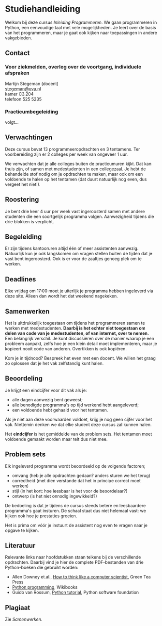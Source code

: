 # Studiehandleiding

Welkom bij deze cursus *Inleiding Programmeren*. We gaan programmeren
in Python, een eenvoudige taal met vele mogelijkheden. Je leert over
de basis van het programmeren, maar je gaat ook kijken naar
toepassingen in andere vakgebieden.

## Contact

### Voor ziekmelden, overleg over de voortgang, individuele afspraken

Martijn Stegeman (docent)  
<stegeman@uva.nl>  
kamer C3.204  
telefoon 525 5235

### Practicumbegeleiding

volgt...

## Verwachtingen

Deze cursus bevat 13 programmeeropdrachten en 3 tentamens. Ter
voorbereiding zijn er 2 colleges per week van ongeveer 1 uur.

We verwachten dat je alle colleges buiten de practicumuren kijkt. Dat
kan thuis zijn, of samen met medestudenten in een collegezaal. Je hebt
de behandelde stof nodig om je opdrachten te maken, maar ook om een
voldoende te halen op het tentamen (dat duurt natuurlijk nog even, dus
vergeet het niet!).

## Roostering

Je bent drie keer 4 uur per week vast ingeroosterd samen met andere
studenten die een soortgelijk programma volgen. Aanwezigheid tijdens
die drie blokken is verplicht.

## Begeleiding

Er zijn tijdens kantooruren altijd één of meer assistenten
aanwezig. Natuurlijk kun je ook langskomen om vragen stellen buiten de
tijden dat je vast bent ingeroosterd. Ook is er voor de zaaltjes
genoeg plek om te werken.

## Deadlines

Elke vrijdag om 17:00 moet je uiterlijk je programma hebben ingeleverd
via deze site. Alleen dan wordt het dat weekend nagekeken.

## Samenwerken

Het is uitdrukkelijk toegestaan om tijdens het programmeren samen te
werken met medestudenten. **Daarbij is het echter niet toegestaan om
delen van code van je medestudenten, of van internet, over te nemen.**
Een belangrijk verschil. Je kunt discussiëren over de manier waarop je
een probleem aanpakt, zelfs hoe je een klein detail moet
implementeren, maar je kopieert nooit code van anderen. Overtikken is
ook kopiëren.

Kom je in tijdnood? Bespreek het even met een docent. We willen het
graag zo oplossen dat je het vak zelfstandig kunt halen.

## Beoordeling

Je krijgt een eindcijfer voor dit vak als je:

* alle dagen aanwezig bent geweest;
* alle benodigde programma's op tijd werkend hebt aangeleverd;
* een voldoende hebt gehaald voor het tentamen.

Als je niet aan deze voorwaarden voldoet, krijg je nog geen cijfer
voor het vak. Niettemin denken we dat elke student deze cursus zal
kunnen halen.

Het **eindcijfer** is het gemiddelde van de problem sets. Het tentamen
moet voldoende gemaakt worden maar telt dus niet mee.

## Problem sets

Elk ingeleverd programma wordt beoordeeld op de volgende factoren;

* omvang (heb je alle opdrachten gedaan? anders sturen we het terug)
* correctheid (met dien verstande dat het in principe correct moet
  werken)
* stijl (in het kort: hoe leesbaar is het voor de beoordelaar?)
* ontwerp (is het niet onnodig ingewikkeld?)

De bedoeling is dat je tijdens de cursus steeds betere en leesbaardere
programma's gaat insturen. De schaal staat dus niet helemaal vast: we
kijken ook hoe je prestaties groeien.

Het is prima om vóór je instuurt de assistent nog even te vragen naar
je opgave te kijken.

## Literatuur

Relevante links naar hoofdstukken staan telkens bij de verschillende
opdrachten. Daarbij vind je hier de complete PDF-bestanden van drie
Python-boeken die gebruikt worden:

* Allen Downey et.al., [How to think like a computer scientist](http://staff.science.uva.nl/~mstgeman/progwis/CompleteBook.pdf), Green Tea Press
* [Python programming](http://staff.science.uva.nl/~mstgeman/progwis/PythonProgramming.pdf), Wikibooks
* Guido van Rossum, [Python tutorial](PythonTutorial), Python software foundation

## Plagiaat

Zie *Samenwerken*.
